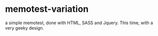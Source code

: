 # memotest-variation
a simple memotest, done with HTML, SASS and Jquery. This time, with a very geeky design.
